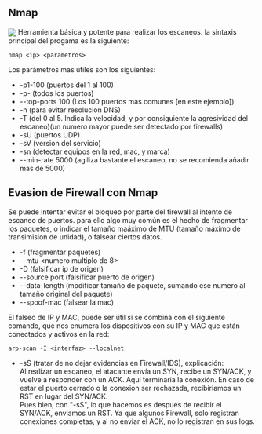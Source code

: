 ## Nmap
<img align="center" src="https://raw.githubusercontent.com/glmbxecurity/assets/main/nmap.jpg" />
Herramienta básica y potente para realizar los escaneos. la sintaxis principal del progama es la siguiente:  

~~~
nmap <ip> <parametros>
~~~  

Los parámetros mas útiles son los siguientes:  
* -p1-100 (puertos del 1 al 100)
* -p- (todos los puertos)
* --top-ports 100 (Los 100 puertos mas comunes [en este ejemplo])
* -n (para evitar resolucion DNS)
* -T (del 0 al 5. Indica la velocidad, y por consiguiente la agresividad del escaneo)(un numero mayor puede ser detectado por firewalls)
* -sU (puertos UDP)
* -sV (version del servicio)
* -sn (detectar equipos en la red, mac, y marca)  
* --min-rate 5000 (agiliza bastante el escaneo, no se recomienda añadir mas de 5000)
<a name="evasion_nmap"></a>

## Evasion de Firewall con Nmap
Se puede intentar evitar el bloqueo por parte del firewall al intento de escaneo de puertos. para ello algo muy común es el hecho de fragmentar los paquetes, o indicar el tamaño maáximo de MTU (tamaño máximo de transimision de unidad), o falsear ciertos datos.  

* -f (fragmentar paquetes)
* --mtu <numero multiplo de 8>
* -D <ip> (falsificar ip de origen)
* --source port <puerto> (falsificar puerto de origen)
* --data-length <numero> (modificar tamaño de paquete, sumando ese numero al tamaño original del paquete)
* --spoof-mac <mac> (falsear la mac)  
   
 El falseo de IP y MAC, puede ser útil si se combina con el siguiente comando, que nos enumera los dispositivos con su IP y MAC que están conectados y activos en la red:  
 
 ~~~
 arp-scan -I <interfaz> --localnet
 ~~~  
   
 * -sS (tratar de no dejar evidencias en Firewall/IDS), explicación:  
   Al realizar un escaneo, el atacante envía un SYN, recibe un SYN/ACK, y vuelve a responder con un ACK. Aquí terminaría la conexión. En caso de estar el puerto cerrado o la conexion ser rechazada, recibiriamos un RST en lugar del SYN/ACK.  
 Pues bien, con "-sS", lo que hacemos es después de recibir el SYN/ACK, enviamos un RST. Ya que algunos Firewall, solo registran conexiones completas, y al no enviar el ACK, no lo registran en sus logs.
 